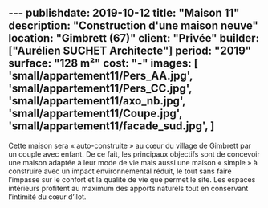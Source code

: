 ﻿﻿---
publishdate: 2019-10-12
title: "Maison 11"
description: "Construction d'une maison neuve"
location: "Gimbrett (67)"
client: "Privée"
builder: ["Aurélien SUCHET Architecte"]
period: "2019"
surface: "128 m²"
cost: "-"
images: [
'small/appartement11/Pers_AA.jpg',
'small/appartement11/Pers_CC.jpg',
'small/appartement11/axo_nb.jpg',
'small/appartement11/Coupe.jpg',
'small/appartement11/facade_sud.jpg',
]
---

Cette maison sera « auto-construite » au cœur du village de Gimbrett par un couple avec enfant. De ce fait, les principaux objectifs sont de concevoir une maison adaptée à leur mode de vie mais aussi une maison « simple » à construire avec un impact environnemental réduit, le tout sans faire l’impasse sur le confort et la qualité de vie que permet le site. Les espaces intérieurs profitent au maximum des apports naturels tout en conservant l’intimité du cœur d’ilot.
